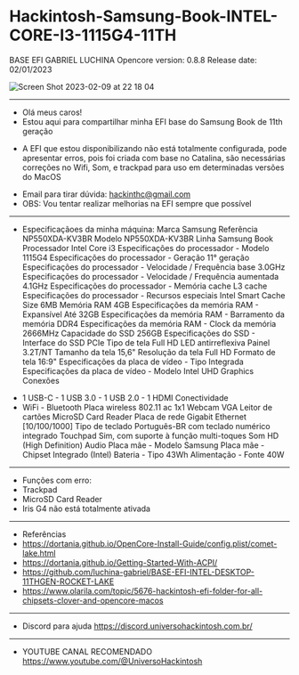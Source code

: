 # Hackintosh-Samsung-Book-INTEL-CORE-I3-1115G4-11TH
BASE EFI GABRIEL LUCHINA
Opencore version: 0.8.8
Release date: 02/01/2023

![Screen Shot 2023-02-09 at 22 18 04](https://user-images.githubusercontent.com/124941175/217976386-d256e5af-f862-462a-ad8c-92601eb24e0b.png)
_________________________________________________
* Olá meus caros!
* Estou aqui para compartilhar minha EFI base do Samsung Book de 11th geração
- A EFI que estou disponibilizando não está totalmente configurada, pode apresentar erros, pois foi criada com base no Catalina, são necessárias correções no Wifi, Som, e trackpad para uso em determinadas versões do MacOS
* Email para tirar dúvida: hackinthc@gmail.com
* OBS: Vou tentar realizar melhorias na EFI sempre que possível
_________________________________________________
* Especificaçãoes da minha máquina:
Marca
Samsung
Referência
NP550XDA-KV3BR
Modelo
NP550XDA-KV3BR
Linha
Samsung Book
Processador
Intel Core i3
Especificações do processador - Modelo
1115G4
Especificações do processador - Geração
11° geração
Especificações do processador - Velocidade / Frequência base
3.0GHz
Especificações do processador - Velocidade / Frequência aumentada
4.1GHz
Especificações do processador - Memória cache
L3 cache
Especificações do processador - Recursos especiais
Intel Smart Cache Size 6MB
Memória RAM
4GB
Especificações da memória RAM - Expansível
Até 32GB
Especificações da memória RAM - Barramento da memória
DDR4
Especificações da memória RAM - Clock da memória
2666MHz
Capacidade do SSD
256GB
Especificações do SSD - Interface do SSD
PCIe
Tipo de tela
Full HD LED antirreflexiva
Painel
3.2T/NT
Tamanho da tela
15,6"
Resolução da tela
Full HD
Formato de tela
16:9"
Especificações da placa de vídeo - Tipo
Integrada
Especificações da placa de vídeo - Modelo
Intel UHD Graphics
Conexões
- 1 USB-C - 1 USB 3.0 - 1 USB 2.0 - 1 HDMI
Conectividade
- WiFi - Bluetooth
Placa wireless
802.11 ac 1x1
Webcam
VGA
Leitor de cartões
MicroSD Card Reader
Placa de rede
Gigabit Ethernet [10/100/1000]
Tipo de teclado
Português-BR com teclado numérico integrado
Touchpad
Sim, com suporte à função multi-toques
Som
HD (High Definition) Audio
Placa mãe - Modelo
Samsung
Placa mãe - Chipset
Integrado (Intel)
Bateria - Tipo
43Wh
Alimentação - Fonte
40W
_______________________________________________
* Funções com erro:
* Trackpad
* MicroSD Card Reader
* Iris G4 não está totalmente ativada
_______________________________________________
* Referências
* https://dortania.github.io/OpenCore-Install-Guide/config.plist/comet-lake.html
* https://dortania.github.io/Getting-Started-With-ACPI/
* https://github.com/luchina-gabriel/BASE-EFI-INTEL-DESKTOP-11THGEN-ROCKET-LAKE
* https://www.olarila.com/topic/5676-hackintosh-efi-folder-for-all-chipsets-clover-and-opencore-macos
_______________________________________________
* Discord para ajuda
https://discord.universohackintosh.com.br/
_______________________________________________
* YOUTUBE CANAL RECOMENDADO
https://www.youtube.com/@UniversoHackintosh
